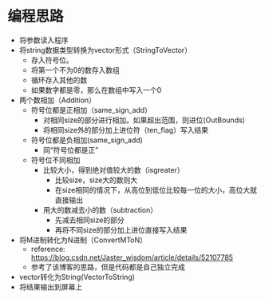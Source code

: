 # 编程思路
- 将参数读入程序
- 将string数据类型转换为vector形式（StringToVector）
  - 存入符号位。
  - 将第一个不为0的数存入数组
  - 循环存入其他的数
  - 如果数字都是零，那么在数组中写入一个0
- 两个数相加（Addition）
    - 符号位都是正相加（same_sign_add）
      - 对相同size的部分进行相加。如果超出范围，则进位(OutBounds)
      - 将相同size外的部分加上进位符（ten_flag）写入结果
    - 符号位都是负相加(same_sign_add)
      - 同“符号位都是正”
    - 符号位不同相加
      - 比较大小，得到绝对值较大的数（isgreater）
        - 比较size，size大的数则大
        - 在size相同的情况下，从高位到低位比较每一位的大小，高位大就直接输出
      - 用大的数减去小的数（subtraction）
        - 先减去相同size的部分
        - 再将不同size的部分加上进位直接写入结果
- 将M进制转化为N进制（ConvertMToN）
  - reference: https://blog.csdn.net/Jaster_wisdom/article/details/52107785
  - 参考了该博客的思路，但是代码都是自己独立完成
- vector转化为String(VectorToString)
- 将结果输出到屏幕上